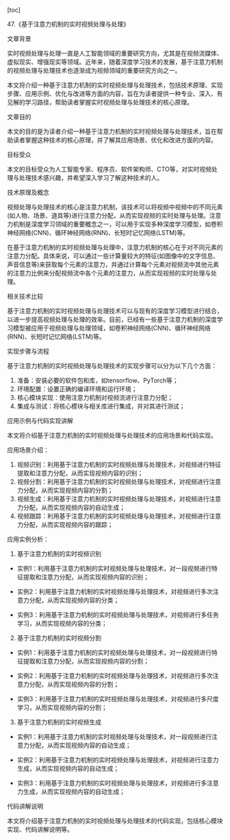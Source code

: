 
[toc]                    
                
                
47.《基于注意力机制的实时视频处理与处理》

文章背景

实时视频处理与处理一直是人工智能领域的重要研究方向，尤其是在视频流媒体、虚拟现实、增强现实等领域。近年来，随着深度学习技术的发展，基于注意力机制的视频处理与处理技术也逐渐成为视频领域的重要研究方向之一。

本文将介绍一种基于注意力机制的实时视频处理与处理技术，包括技术原理、实现步骤、应用示例、优化与改进等方面的内容，旨在为读者提供一种专业、深入、有见解的学习路径，帮助读者掌握实时视频处理与处理技术的核心原理。

文章目的

本文的目的是为读者介绍一种基于注意力机制的实时视频处理与处理技术，旨在帮助读者掌握这种技术的核心原理，并了解其应用场景、优化和改进方面的内容。

目标受众

本文的目标受众为人工智能专家、程序员、软件架构师、CTO等，对实时视频处理与处理技术感兴趣，并希望深入学习了解这种技术的人。

技术原理及概念

视频处理与处理技术的核心是注意力机制，该技术可以将视频中视频中的不同元素(如人物、场景、道具等)进行注意力分配，从而实现视频的实时处理与处理。注意力机制是深度学习领域的重要概念之一，可以用于实现多种深度学习模型，如卷积神经网络(CNN)、循环神经网络(RNN)、长短时记忆网络(LSTM)等。

在基于注意力机制的实时视频处理与处理中，注意力机制的核心在于对不同元素的注意力分配。具体来说，可以通过一些计算量较大的特征(如图像中的文字信息、声音信息等)来获取每个元素的注意力，并通过计算每个元素对视频流中其他元素的注意力比例来分配视频流中各个元素的注意力，从而实现视频的实时处理与处理。

相关技术比较

基于注意力机制的实时视频处理与处理技术可以与现有的深度学习模型进行结合，以进一步提高视频处理与处理的效率。目前，已经有一些基于注意力机制的深度学习模型被应用于视频处理与处理领域，如卷积神经网络(CNN)、循环神经网络(RNN)、长短时记忆网络(LSTM)等。

实现步骤与流程

基于注意力机制的实时视频处理与处理技术的实现步骤可以分为以下几个方面：

1. 准备：安装必要的软件包和库，如tensorflow、PyTorch等；
2. 环境配置：设置正确的编译环境和运行环境；
3. 核心模块实现：使用注意力机制对视频流进行注意力分配；
4. 集成与测试：将核心模块与相关库进行集成，并对其进行测试；

应用示例与代码实现讲解

本文将介绍基于注意力机制的实时视频处理与处理技术的应用场景和代码实现。

应用场景介绍：

1. 视频识别：利用基于注意力机制的实时视频处理与处理技术，对视频进行特征提取和注意力分配，从而实现视频内容的识别；
2. 视频分割：利用基于注意力机制的实时视频处理与处理技术，对视频进行注意力分配，从而实现视频内容的分割；
3. 视频生成：利用基于注意力机制的实时视频处理与处理技术，对视频进行注意力分配，从而实现视频内容的自动生成；
4. 视频跟踪：利用基于注意力机制的实时视频处理与处理技术，对视频进行注意力分配，从而实现视频内容的跟踪；

应用实例分析：

1. 基于注意力机制的实时视频识别

- 实例1：利用基于注意力机制的实时视频处理与处理技术，对一段视频进行特征提取和注意力分配，从而实现视频内容的识别；
- 实例2：利用基于注意力机制的实时视频处理与处理技术，对视频进行多次注意力分配，从而实现视频内容的分类；

- 实例3：利用基于注意力机制的实时视频处理与处理技术，对视频进行多任务学习，从而实现视频内容的分类；

2. 基于注意力机制的实时视频分割

- 实例1：利用基于注意力机制的实时视频处理与处理技术，对一段视频进行特征提取和注意力分配，从而实现视频内容的分割；
- 实例2：利用基于注意力机制的实时视频处理与处理技术，对视频进行多次注意力分配，从而实现视频内容的分割；

- 实例3：利用基于注意力机制的实时视频处理与处理技术，对视频进行多尺度学习，从而实现视频内容的分割；

3. 基于注意力机制的实时视频生成

- 实例1：利用基于注意力机制的实时视频处理与处理技术，对一段视频进行注意力分配，从而实现视频内容的自动生成；
- 实例2：利用基于注意力机制的实时视频处理与处理技术，对视频进行注意力生成，从而实现视频内容的自动生成；

- 实例3：利用基于注意力机制的实时视频处理与处理技术，对视频进行多注意力生成，从而实现视频内容的自动生成；

代码讲解说明

本文将介绍基于注意力机制的实时视频处理与处理技术的代码实现，包括核心模块实现、代码讲解说明等。

